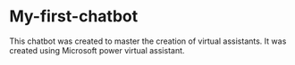 # My-first-chatbot
This chatbot was created to master the creation of virtual assistants. It was created using Microsoft power virtual assistant.

